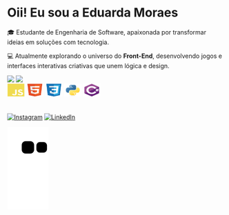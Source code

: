# Oii! Eu sou a Eduarda Moraes

🎓 Estudante de Engenharia de Software, apaixonada por transformar ideias em soluções com tecnologia.

💻 Atualmente explorando o universo do **Front-End**, desenvolvendo jogos e interfaces interativas criativas que unem lógica e design.

<div>
  <img height="180em" src="https://github-readme-stats.vercel.app/api?username=moraeseduardaa&show_icons=true&count_private=true&title_color=ff1aff&text_color=8080ff&icon_color=ffcc00&bg_color=00000000&border_color=ffffff"/>
  <img height="180em" src="https://github-readme-stats.vercel.app/api/top-langs/?username=moraeseduardaa&layout=compact&langs_count=16&title_color=ff1aff&text_color=8080ff&bg_color=00000000&border_color=ffffff"/>
</div>

<div style="display: inline_block">
  <img align="center" alt="JS" height="30" width="40" src="https://raw.githubusercontent.com/devicons/devicon/master/icons/javascript/javascript-plain.svg">
  <img align="center" alt="HTML" height="30" width="40" src="https://raw.githubusercontent.com/devicons/devicon/master/icons/html5/html5-original.svg">
  <img align="center" alt="CSS" height="30" width="40" src="https://raw.githubusercontent.com/devicons/devicon/master/icons/css3/css3-original.svg">
  <img align="center" alt="Python" height="30" width="40" src="https://raw.githubusercontent.com/devicons/devicon/master/icons/python/python-original.svg">
  <img align="center" alt="Csharp" height="30" width="40" src="https://raw.githubusercontent.com/devicons/devicon/master/icons/csharp/csharp-original.svg">
</div>

#

[![Instagram](https://img.shields.io/badge/Instagram-%23E4405F?style=for-the-badge&logo=instagram&logoColor=white)](https://instagram.com/mo_xduda)
[![LinkedIn](https://img.shields.io/badge/LinkedIn-0077B5?style=for-the-badge&logo=linkedin&logoColor=white)](https://linkedin.com/in/eduarda-moraess)

  ![Snake animation](https://github.com/rafaballerini/rafaballerini/blob/output/github-contribution-grid-snake.svg)
